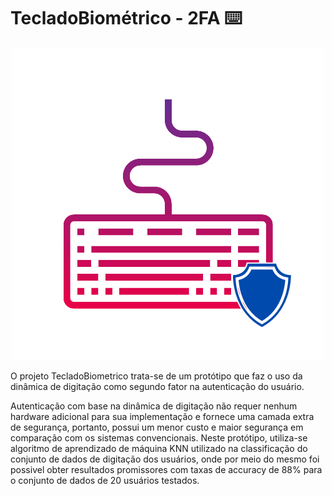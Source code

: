 # TecladoBiométrico - 2FA ⌨️

<p align="center">
  <img src="webservice/static/img/logo.png" />
</p>

O projeto TecladoBiometrico trata-se de um protótipo que faz o uso da dinâmica de digitação como segundo fator na autenticação do usuário. 

Autenticação com base na dinâmica de digitação não requer nenhum hardware adicional para sua implementação e fornece uma camada extra de segurança, portanto, possui um menor custo e maior segurança em comparação com os sistemas convencionais. Neste protótipo, utiliza-se algoritmo de aprendizado de máquina KNN utilizado na classificação do conjunto de dados de digitação dos usuários, onde por meio do mesmo foi possivel obter resultados promissores com taxas de accuracy de 88% para o conjunto de dados de 20 usuários testados. 

